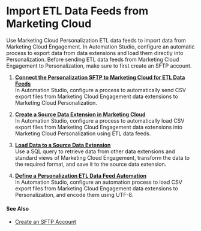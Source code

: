 

# Import ETL Data Feeds from Marketing Cloud

Use Marketing Cloud Personalization ETL data feeds to import data from
Marketing Cloud Engagement. In Automation Studio, configure an automatic
process to export data from data extensions and load them directly into
Personalization. Before sending ETL data feeds from Marketing Cloud Engagement
to Personalization, make sure to first create an SFTP account.

  1. **[Connect the Personalization SFTP to Marketing Cloud for ETL Data Feeds](https://help.salesforce.com/s/articleView?id=sf.mc_pers_etl_marketing_cloud_connect_sftp.htm&language=en_US&type=5)**  
In Automation Studio, configure a process to automatically send CSV export
files from Marketing Cloud Engagement data extensions to Marketing Cloud
Personalization.

  2. **[Create a Source Data Extension in Marketing Cloud](https://help.salesforce.com/s/articleView?id=sf.mc_pers_etl_marketing_cloud_source_data_extension.htm&language=en_US&type=5)**  
In Automation Studio, configure a process to automatically load CSV export
files from Marketing Cloud Engagement data extensions into Marketing Cloud
Personalization using ETL data feeds.

  3. **[Load Data to a Source Data Extension](https://help.salesforce.com/s/articleView?id=sf.mc_pers_etl_marketing_cloud_source_data_extension_load.htm&language=en_US&type=5)**  
Use a SQL query to retrieve data from other data extensions and standard views
of Marketing Cloud Engagement, transform the data to the required format, and
save it to the source data extension.

  4. **[Define a Personalization ETL Data Feed Automation](https://help.salesforce.com/s/articleView?id=sf.mc_pers_etl_marketing_cloud_load_automated.htm&language=en_US&type=5)**  
In Automation Studio, configure an automation process to load CSV export files
from Marketing Cloud Engagement data extensions to Personalization, and encode
them using UTF-8.

#### See Also

  * [Create an SFTP Account](https://help.salesforce.com/s/articleView?id=sf.mc_pers_sftp_account_create.htm&language=en_US&type=5 "Send and receive data from an automated platform safely and securely using ETL Integration. After you create an SFTP account, add the credentials to your FTP client.")

